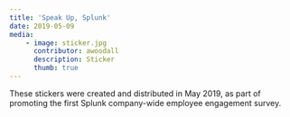 ```yaml
---
title: 'Speak Up, Splunk'
date: 2019-05-09
media: 
    - image: sticker.jpg
      contributor: awoodall
      description: Sticker
      thumb: true
---
```

These stickers were created and distributed in May 2019, as part of promoting the first Splunk company-wide employee engagement survey.
